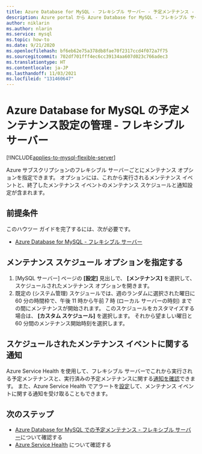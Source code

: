 ```yaml
---
title: Azure Database for MySQL - フレキシブル サーバー - 予定メンテナンス - Azure portal
description: Azure portal から Azure Database for MySQL - フレキシブル サーバーの予定メンテナンス設定を構成する方法について説明します。
author: niklarin
ms.author: nlarin
ms.service: mysql
ms.topic: how-to
ms.date: 9/21/2020
ms.openlocfilehash: bf6eb62e75a378db8fae70f2317ccd4f072a7f75
ms.sourcegitcommit: 702df701fff4ec6cc39134aa607d023c766adec3
ms.translationtype: HT
ms.contentlocale: ja-JP
ms.lasthandoff: 11/03/2021
ms.locfileid: "131460647"
---
```

# <a name="manage-scheduled-maintenance-settings-for-azure-database-for-mysql--flexible-server"></a>Azure Database for MySQL の予定メンテナンス設定の管理 - フレキシブル サーバー

[!INCLUDE[applies-to-mysql-flexible-server](../includes/applies-to-mysql-flexible-server.md)]


Azure サブスクリプションのフレキシブル サーバーごとにメンテナンス オプションを指定できます。 オプションには、これから実行されるメンテナンス イベントと、終了したメンテナンス イベントのメンテナンス スケジュールと通知設定が含まれます。

## <a name="prerequisites"></a>前提条件

このハウツー ガイドを完了するには、次が必要です。

- [Azure Database for MySQL - フレキシブル サーバー](quickstart-create-server-portal.md)

## <a name="specify-maintenance-schedule-options"></a>メンテナンス スケジュール オプションを指定する

1. [MySQL サーバー] ページの **[設定]** 見出しで、 **[メンテナンス]** を選択して、スケジュールされたメンテナンス オプションを開きます。
2. 既定の (システム管理) スケジュールでは、週のランダムに選択された曜日に 60 分の時間枠で、午後 11 時から午前 7 時 (ローカル サーバーの時刻) までの間にメンテナンスが開始されます。 このスケジュールをカスタマイズする場合は、 **[カスタム スケジュール]** を選択します。 それから望ましい曜日と 60 分間のメンテナンス開始時刻を選択します。

## <a name="notifications-about-scheduled-maintenance-events"></a>スケジュールされたメンテナンス イベントに関する通知

Azure Service Health を使用して、フレキシブル サーバーでこれから実行される予定メンテナンスと、実行済みの予定メンテナンスに関する[通知を確認](../../service-health/service-notifications.md)できます。 また、Azure Service Health でアラートを[設定](../../service-health/resource-health-alert-monitor-guide.md)して、メンテナンス イベントに関する通知を受け取ることもできます。

## <a name="next-steps"></a>次のステップ

* [Azure Database for MySQL での予定メンテナンス - フレキシブル サーバー](concepts-maintenance.md)について確認する
* [Azure Service Health](../../service-health/overview.md) について確認する

